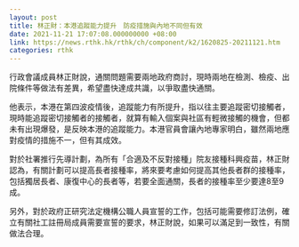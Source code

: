```yaml
---
layout: post
title: 林正財：本港追蹤能力提升　防疫措施與內地不同但有效
date: 2021-11-21 17:07:08.000000000 +08:00
link: https://news.rthk.hk/rthk/ch/component/k2/1620825-20211121.htm
categories: rthk
---
```


行政會議成員林正財說，通關問題需要兩地政府商討，現時兩地在檢測、檢疫、出院條件等做法有差異，希望盡快達成共識，以爭取盡快通關。

他表示，本港在第四波疫情後，追蹤能力有所提升，指以往主要追蹤密切接觸者，現時能追蹤密切接觸者的接觸者，就算有輸入個案與社區有輕微接觸的機會，但都未有出現爆發，是反映本港的追蹤能力。本港官員會讓內地專家明白，雖然兩地應對疫情的措施不一，但有其成效。

對於社署推行先導計劃，為所有「合適及不反對接種」院友接種科興疫苗，林正財認為，有關計劃可以提高長者接種率，將來要考慮如何提高其他長者群的接種率，包括獨居長者、康復中心的長者等，若要全面通關，長者的接種率至少要達8至9成。

另外，對於政府正研究法定機構公職人員宣誓的工作，包括可能需要修訂法例，確立有關社工註冊局成員需要宣誓的要求，林正財說，如果可以滿足到一致性，有關做法合理。
